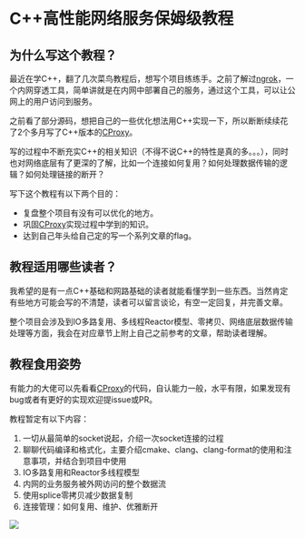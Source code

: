 # C++高性能网络服务保姆级教程

## 为什么写这个教程？
最近在学C++，翻了几次菜鸟教程后，想写个项目练练手。之前了解过[ngrok](https://github.com/inconshreveable/ngrok.git)，一个内网穿透工具，简单讲就是在内网中部署自己的服务，通过这个工具，可以让公网上的用户访问到服务。

之前看了部分源码，想把自己的一些优化想法用C++实现一下，所以断断续续花了2个多月写了C++版本的[CProxy](https://github.com/lzs123/CProxy.git)。

写的过程中不断充实C++的相关知识（不得不说C++的特性是真的多。。。），同时也对网络底层有了更深的了解，比如一个连接如何复用？如何处理数据传输的逻辑？如何处理链接的断开？

写下这个教程有以下两个目的：
* 复盘整个项目有没有可以优化的地方。
* 巩固[CProxy](https://github.com/lzs123/CProxy.git)实现过程中学到的知识。
* 达到自己年头给自己定的写一个系列文章的flag。

## 教程适用哪些读者？

我希望的是有一点C++基础和网路基础的读者就能看懂学到一些东西。当然肯定有些地方可能会写的不清楚，读者可以留言谈论，有空一定回复，并完善文章。

整个项目会涉及到IO多路复用、多线程Reactor模型、零拷贝、网络底层数据传输处理等方面，我会在对应章节上附上自己之前参考的文章，帮助读者理解。

## 教程食用姿势

有能力的大佬可以先看看[CProxy](https://github.com/lzs123/CProxy.git)的代码，自认能力一般，水平有限，如果发现有bug或者有更好的实现欢迎提issue或PR。



教程暂定有以下内容：
1. 一切从最简单的socket说起，介绍一次socket连接的过程
2. 聊聊代码编译和格式化，主要介绍cmake、clang、clang-format的使用和注意事项，并结合到项目中使用
3. IO多路复用和Reactor多线程模型
4. 内网的业务服务被外网访问的整个数据流
5. 使用splice零拷贝减少数据复制
6. 连接管理：如何复用、维护、优雅断开


![](https://cdn.jsdelivr.net/gh/lzs123/mdnice_picture/2021-5-23/1621731683200-image.png)








